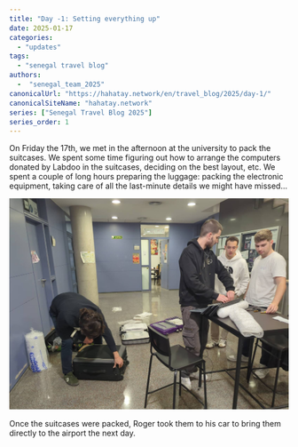 ```yaml
---
title: "Day -1: Setting everything up"
date: 2025-01-17
categories: 
  - "updates"
tags:
  - "senegal travel blog"
authors:
  -  "senegal_team_2025"
canonicalUrl: "https://hahatay.network/en/travel_blog/2025/day-1/"
canonicalSiteName: "hahatay.network"
series: ["Senegal Travel Blog 2025"]
series_order: 1
---
```


On Friday the 17th, we met in the afternoon at the university to pack the suitcases. We spent some time figuring out how to arrange the computers donated by Labdoo in the suitcases, deciding on the best layout, etc. We spent a couple of long hours preparing the luggage: packing the electronic equipment, taking care of all the last-minute details we might have missed...

![maletas](images/cerrando_maletas.jpeg "Cerrando maletas el día antes de salir")

Once the suitcases were packed, Roger took them to his car to bring them directly to the airport the next day.